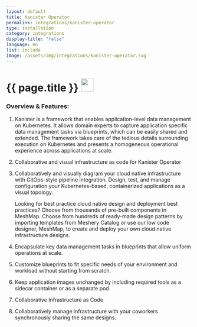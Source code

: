 ```yaml
---
layout: default
title: Kanister Operator
permalink: integrations/kanister-operator
type: installation
category: integrations
display-title: "false"
language: en
list: include
image: /assets/img/integrations/kanister-operator.svg
---
```


<h1>{{ page.title }} <img src="{{ page.image }}" style="width: 35px; height: 35px;" /></h1>


<!-- This needs replaced with the Category property, not the sub-category.
 #### Category: kanister-operator -->

### Overview & Features:
1. Kanister is a framework that enables application-level data management on Kubernetes. It allows domain experts to capture application specific data management tasks via blueprints, which can be easily shared and extended. The framework takes care of the tedious details surrounding execution on Kubernetes and presents a homogeneous operational experience across applications at scale.

2. Collaborative and visual infrastructure as code for Kanister Operator

4. 
    Collaboratively and visually diagram your cloud native infrastructure with GitOps-style pipeline integration. Design, test, and manage configuration your Kubernetes-based, containerized applications as a visual topology.



    Looking for best practice cloud native design and deployment best practices? Choose from thousands of pre-built components in MeshMap. Choose from hundreds of ready-made design patterns by importing templates from Meshery Catalog or use our low code designer, MeshMap, to create and deploy your own cloud native infrastructure designs.



5. Encapsulate key data management tasks in blueprints that allow uniform operations at scale.

6. Customize blueprints to fit specific needs of your environment and workload without starting from scratch.

7. Keep application images unchanged by including required tools as a sidecar container or as a separate pod.

8. Collaborative Infrastructure as Code

9. Collaboratively manage infrastructure with your coworkers synchronously sharing the same designs.

